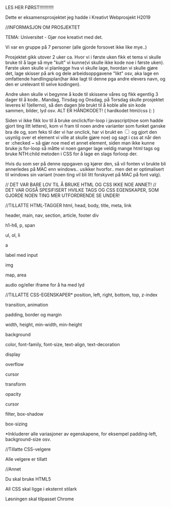 LES HER FØRST!!!!!!!!!!!

Dette er eksamensprosjektet jeg hadde i Kreativt Webprosjekt H2019

//INFORMASJON OM PROSJEKTET

TEMA: Universitet - Gjør noe kreativt med det.

Vi var en gruppe på 7 personer (alle gjorde forsovet ikke like mye..)

Prosjektet gikk utover 2 uker ca. Hvor vi i første uken fikk et tema vi skulle bruke til å lage så mye "kult" vi kunne(vi skulle ikke kode noe i første uken). Første uken skulle vi planlegge hva vi skulle lage, hvordan vi skulle gjøre det, lage skisser på ark og dele arbeidsoppgavene "likt" osv, aka lage en omfattende handlingsplan(har ikke lagt til denne pga andre elevers navn, og den er urelevant til selve kodingen). 

Andre uken skulle vi begynne å kode til skissene våres og fikk egentlig 3 dager til å kode.. Mandag, Tirsdag og Onsdag, på Torsdag skulle prosjektet leveres kl 1(ellerno), så den dagen ble brukt til å koble alle sin kode sammen, bilder, lyd osv.
ALT ER HÅNDKODET! ( hardkodet html/css (: )

Siden vi ikke fikk lov til å bruke onclick/for-loop i javascript(noe som hadde gjort ting litt lettere), kom vi fram til noen andre varianter som funket ganske bra de og, som feks til der vi har onclick, har vi brukt en <input type="checkbox"> og gjort den usynlig over et element vi ville at skulle gjøre noe) og sagt i css at når den er :checked ~ så gjør noe med et annet element, siden man ikke kunne bruke js for-loop så måtte vi noen ganger lage veldig mange html tags og bruke NTH:child metoden i CSS for å lage en slags forloop der.

Hvis du som ser på denne oppgaven og kjører den, så vil fonten vi brukte bli annerledes på MAC enn windows.. usikker hvorfor.. men det er optimalisert til windows sin variant (noen ting vil bli litt forskyvet på MAC på font valg).

// DET VAR BARE LOV TIL Å BRUKE HTML OG CSS IKKE NOE ANNET!
// DET VAR OGSÅ SPESIFISERT HVILKE TAGS OG CSS EGENSKAPER, SOM GJORDE NOEN TING MER UTFORDRENDE SE UNDER!

//TILLATTE HTML-TAGGER
html, head, body, title, meta, link

header, main, nav, section, article, footer
div

h1-h6, p, span

ul, ol, li

a

label med input

img

map, area

audio og/eller iframe for å ha med lyd

//TILLATTE CSS-EGENSKAPER*
position, left, right, bottom, top, z-index

transition, animation

padding, border og margin 

width, height, min-width, min-height

background 

color, font-family, font-size, text-align, text-decoration

display

overflow

cursor

transform

opacity

cursor

filter, box-shadow

box-sizing

*Inkluderer alle variasjoner av egenskapene, for eksempel padding-left, background-size osv.

//Tillatte CSS-velgere

Alle velgere er tillatt

//Annet

Du skal bruke HTML5

All CSS skal ligge i eksternt stilark

Løsningen skal tilpasset Chrome

